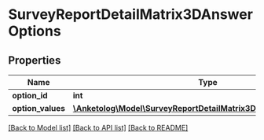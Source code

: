 # SurveyReportDetailMatrix3DAnswerOptions

## Properties
Name | Type | Description | Notes
------------ | ------------- | ------------- | -------------
**option_id** | **int** |  | 
**option_values** | [**\Anketolog\Model\SurveyReportDetailMatrix3DAnswerOptionValues[]**](SurveyReportDetailMatrix3DAnswerOptionValues.md) |  | 

[[Back to Model list]](../README.md#documentation-for-models) [[Back to API list]](../README.md#documentation-for-api-endpoints) [[Back to README]](../README.md)


